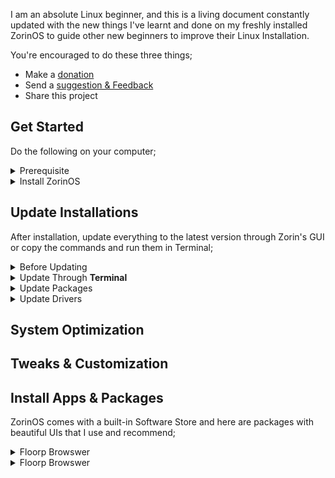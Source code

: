 I am an absolute Linux beginner, and this is a living document constantly updated with the new things I've learnt and done on my freshly installed ZorinOS to guide other new beginners to improve their Linux Installation.

You're encouraged to do these three things;  
- Make a [donation](https://selar.co/showlove/tinyzorin)
- Send a [suggestion & Feedback](https://x.com/N51N3)
- Share this project

## Get Started  
Do the following on your computer;

<details>  
  <summary>Prerequisite</summary>  
  <ul>   
    <li>Backup your files in an external drive</li>  
    <li>Check system requirements & hardware compatibility <a href="https://help.zorin.com/docs/getting-started/system-requirements">here.</a></li>  
  </ul>  
</details>  

<details>  
  <summary>Install ZorinOS</summary>  
  <ul>  
    <li>Follow this guide on <a href="https://help.zorin.com/docs/getting-started/install-zorin-os/">how to install ZorinOS.</a></li>
    <li>For visual learners, here's a <a href="https://www.youtube.com/watch?v=sA3igThg1qc">video guide</a></li>    
  </ul>  
</details>
 

## Update Installations  
After installation, update everything to the latest version through Zorin's GUI or copy the commands and run them in Terminal;  

<details>  
  <summary>Before Updating</summary>  
  <ul>  
    <li>Go into the Software Store and click on <strong>Software & Updates</strong>.</li>  
    <li>Click on <strong>Other Software</strong> then turn on <strong>Canonical Partners</strong>.</li>
    <li>A pop-up will appear. Click <strong>Close</strong>.</li>
  </ul>  
</details>  

<details>  
  <summary>Update Through <strong>Terminal</strong></summary>  
   <ul>  
    <li><code>sudo apt update</code> + <code>enter</code> to check for updates then press</li>
    <li><code>sudo apt upgrade</code> + <code>enter</code> to apply the updates</li> 
    <li>Restart your computer</li>
  </ul> 
</details>  

<details>  
  <summary>Update Packages</summary> 
</details> 
<details>  
  <summary>Update Drivers</summary> 
</details>  

## System Optimization  
## Tweaks & Customization  
## Install Apps & Packages  
ZorinOS comes with a built-in Software Store and here are packages with beautiful UIs that I use and recommend;  
<details>  
  <summary>Floorp Browswer</summary>  
    <ul>   
      <li>A fast, lightweight open-source browser with a focus on privacy and customization based on Firefox.</li>
      <li> <a href="https://zorin.com/os/download">Download</a></li>
    </ul> 
</details>  

<details>  
  <summary>Floorp Browswer</summary>  
    <ul>   
      <li>A fast, lightweight open-source browser with a focus on privacy and customization based on Firefox.</li>
      <li> <a href="https://zorin.com/os/download">Download</a></li>
    </ul> 
</details>
